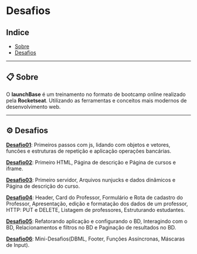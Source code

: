 # Desafios

## Indice
- [Sobre](#-sobre)
- [Desafios](#-desafios)


---

## 📋 Sobre

O **launchBase** é um treinamento no formato de bootcamp online realizado pela **Rocketseat**. Utilizando as ferramentas e conceitos mais modernos de desenvolvimento web.

---

## ⚙ Desafios

[**Desafio01**](https://github.com/Rocketseat/bootcamp-launchbase-desafios-01): Primeiros passos com js, lidando com objetos e vetores, funcões e estruturas de repetição e aplicação operações bancárias.

[**Desafio02**](https://github.com/Rocketseat/bootcamp-launchbase-desafios-02): Primeiro HTML, Página de descrição e Página de cursos e iframe.

[**Desafio03**](https://github.com/Rocketseat/bootcamp-launchbase-desafios-03): Primeiro servidor, Arquivos nunjucks e dados dinâmicos e Página de descrição do curso.

[**Desafio04**](https://github.com/Rocketseat/bootcamp-launchbase-desafios-04): Header, Card do Professor, Formulário e Rota de cadastro do Professor, Apresentação, edição e formatação dos dados de um professor, HTTP: PUT e DELETE, Listagem de professores, Estruturando estudantes.

[**Desafio05**](https://github.com/Rocketseat/bootcamp-launchbase-desafios-05): Refatorando aplicação e configurando o BD, Interagindo com o BD, Relacionamentos e filtros no BD e Paginação de resultados no BD.

[**Desafio06**](https://github.com/Rocketseat/bootcamp-launchbase-desafios-06): Mini-Desafios(DBML, Footer, Funções Assíncronas, Máscaras de Input).



